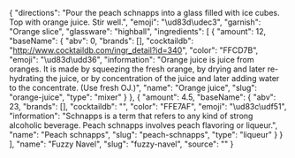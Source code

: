 {
    "directions": "Pour the peach schnapps into a glass filled with ice cubes.  Top with orange juice.  Stir well.",
    "emoji": "\ud83d\udec3",
    "garnish": "Orange slice",
    "glassware": "highball",
    "ingredients": [
        {
            "amount": 12,
            "baseName": {
                "abv": 0,
                "brands": [],
                "cocktaildb": "http://www.cocktaildb.com/ingr_detail?id=340",
                "color": "FFCD7B",
                "emoji": "\ud83d\udd36",
                "information": "Orange juice is juice from oranges. It is made by squeezing the fresh orange, by drying and later re-hydrating the juice, or by concentration of the juice and later adding water to the concentrate. (Use fresh OJ.)",
                "name": "Orange juice",
                "slug": "orange-juice",
                "type": "mixer"
            }
        },
        {
            "amount": 4.5,
            "baseName": {
                "abv": 23,
                "brands": [],
                "cocktaildb": "",
                "color": "FFE7AF",
                "emoji": "\ud83c\udf51",
                "information": "Schnapps is a term that refers to any kind of strong alcoholic beverage.  Peach schnapps involves peach flavoring or liqueur.",
                "name": "Peach schnapps",
                "slug": "peach-schnapps",
                "type": "liqueur"
            }
        }
    ],
    "name": "Fuzzy Navel",
    "slug": "fuzzy-navel",
    "source": ""
}